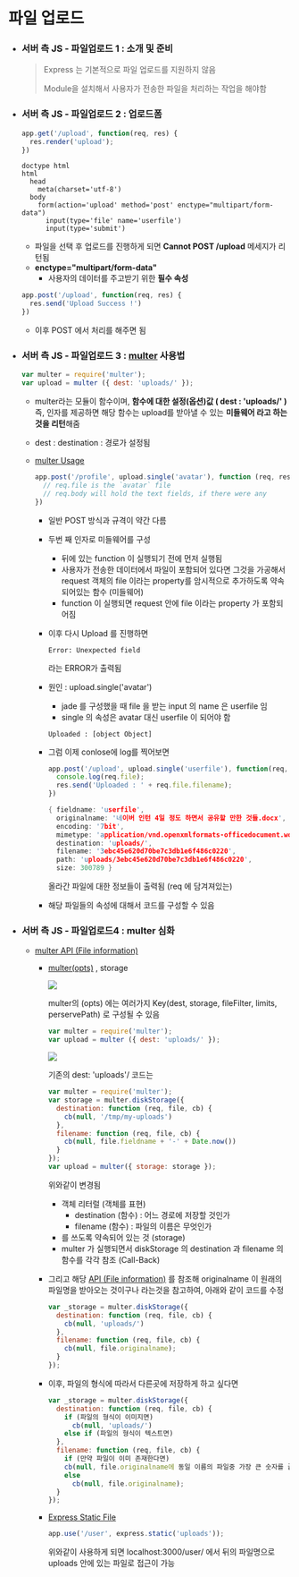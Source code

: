 # 파일 업로드

- ### 서버 측 JS - 파일업로드 1 : 소개 및 준비

  > Express 는 기본적으로 파일 업로드를 지원하지 않음
  >
  > Module을 설치해서 사용자가 전송한 파일을 처리하는 작업을 해야함

- ### 서버 측 JS - 파일업로드 2 : 업로드폼

  ```js
  app.get('/upload', function(req, res) {
    res.render('upload');
  })
  ```

  ```jade
  doctype html
  html
    head
      meta(charset='utf-8')
    body
      form(action='upload' method='post' enctype="multipart/form-data")
        input(type='file' name='userfile')
        input(type='submit')
  ```

  - 파일을 선택 후 업로드를 진행하게 되면 **Cannot POST /upload** 메세지가 리턴됨
  - **enctype="multipart/form-data"**
    - 사용자의 데이터를 주고받기 위한 **필수 속성**

  ```js
  app.post('/upload', function(req, res) {
    res.send('Upload Success !')
  })
  ```

  - 이후 POST 에서 처리를 해주면 됨

- ### 서버 측 JS - 파일업로드 3 : [multer](https://github.com/expressjs/multer) 사용법

  ```js
  var multer = require('multer');
  var upload = multer ({ dest: 'uploads/' });
  ```

  - multer라는 모듈이 함수이며, **함수에 대한 설정(옵션)값 ( dest : 'uploads/' )** 즉, 인자를 제공하면 
    해당 함수는 upload를 받아낼 수 있는 **미들웨어 라고 하는것을 리턴**해줌

  - dest : destination : 경로가 설정됨

  - [multer Usage](https://github.com/expressjs/multer)

    ```js
    app.post('/profile', upload.single('avatar'), function (req, res, next) {
      // req.file is the `avatar` file
      // req.body will hold the text fields, if there were any
    })
    ```

    - 일반 POST 방식과 규격이 약간 다름

    - 두번 째 인자로 미들웨어를 구성

      - 뒤에 있는 function 이 실행되기 전에 먼저 실행됨
      - 사용자가 전송한 데이터에서 파일이 포함되어 있다면 그것을 가공해서 request 객체의 file 이라는 property를 암시적으로 추가하도록 약속되어있는 함수 (미들웨어)
      - function 이 실행되면 request 안에 file 이라는 property 가 포함되어짐

    - 이후 다시 Upload 를 진행하면

      ```
      Error: Unexpected field
      ```

      라는 ERROR가 출력됨

    - 원인 : upload.single('avatar')

      - jade 를 구성했을 때 file 을 받는 input 의 name 은 userfile 임
      - single 의 속성은 avatar 대신 userfile 이 되어야 함

      ```
      Uploaded : [object Object]
      ```

    - 그럼 이제 conlose에 log를 찍어보면

      ```js
      app.post('/upload', upload.single('userfile'), function(req, res, next) {
        console.log(req.file);
        res.send('Uploaded : ' + req.file.filename);
      })
      ```

      ```c
      { fieldname: 'userfile',
        originalname: '네이버 인턴 4일 정도 하면서 공유할 만한 것들.docx',
        encoding: '7bit',
        mimetype: 'application/vnd.openxmlformats-officedocument.wordprocessingml.document',
        destination: 'uploads/',
        filename: '3ebc45e620d70be7c3db1e6f486c0220',
        path: 'uploads/3ebc45e620d70be7c3db1e6f486c0220',
        size: 300789 }
      ```

      올라간 파일에 대한 정보들이 출력됨 (req 에 담겨져있는)

    - 해당 파일들의 속성에 대해서 코드를 구성할 수 있음

- ### 서버 측 JS - 파일업로드4 : multer 심화

  - [multer API (File information)]()

    - [multer(opts)](https://github.com/expressjs/multer#multeropts) , storage

      ![](https://github.com/antaehyeon/WinterVacation_Project/blob/master/Image/%EC%8A%A4%ED%81%AC%EB%A6%B0%EC%83%B7%202018-01-04%20%EC%98%A4%ED%9B%84%206.00.37.png)

      multer의 (opts) 에는 여러가지 Key(dest, storage, fileFilter, limits, perservePath) 로 구성될 수 있음

      ```js
      var multer = require('multer');
      var upload = multer ({ dest: 'uploads/' });
      ```

      ![](https://github.com/antaehyeon/WinterVacation_Project/blob/master/Image/%EC%8A%A4%ED%81%AC%EB%A6%B0%EC%83%B7%202018-01-05%20%EC%98%A4%ED%9B%84%201.35.54.png)

      기존의 dest: 'uploads'/ 코드는 

      ```js
      var multer = require('multer');
      var storage = multer.diskStorage({
        destination: function (req, file, cb) {
          cb(null, '/tmp/my-uploads')
        },
        filename: function (req, file, cb) {
          cb(null, file.fieldname + '-' + Date.now())
        }
      });
      var upload = multer({ storage: storage });
      ```

      위와같이 변경됨

      - 객체 리터럴 (객체를 표현)
        - destination (함수) : 어느 경로에 저장할 것인가
        - filename (함수) : 파일의 이름은 무엇인가
      - 를 쓰도록 약속되어 있는 것 (storage)
      - multer 가 실행되면서 diskStorage 의 destination 과 filename 의 함수를 각각 참조 (Call-Back)

    - 그리고 해당 [API (File information)]() 를 참조해 originalname 이 원래의 파일명을 받아오는 것이구나 라는것을 참고하여, 아래와 같이 코드를 수정

      ```js
      var _storage = multer.diskStorage({
        destination: function (req, file, cb) {
          cb(null, 'uploads/')
        },
        filename: function (req, file, cb) {
          cb(null, file.originalname);
        }
      });
      ```

    - 이후, 파일의 형식에 따라서 다른곳에 저장하게 하고 싶다면

      ```js
      var _storage = multer.diskStorage({
        destination: function (req, file, cb) {
          if (파일의 형식이 이미지면)
      	    cb(null, 'uploads/')
          else if (파일의 형식이 텍스트면)
        },
        filename: function (req, file, cb) {
          if (만약 파일이 이미 존재한다면)
      	  cb(null, file.originalname에 동일 이름의 파일중 가장 큰 숫자를 끝에 붙인다);
          else
            cb(null, file.originalname);
        }
      });
      ```

    - [Express Static File](http://expressjs.com/ko/starter/static-files.html)

      ```js
      app.use('/user', express.static('uploads'));
      ```

      위와같이 사용하게 되면 localhost:3000/user/ 에서 뒤의 파일명으로 uploads 안에 있는 파일로 접근이 가능